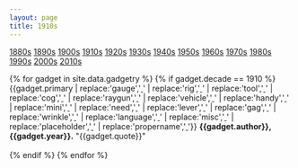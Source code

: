 ```yaml
---
layout: page
title: 1910s
---
```


<span class="ba mr3 br2 pa3 f5 mb3 dib light-silver dim">
  <span><a class="link red dim" href="/decades/1880s">1880s</a></span>
</span>
<span class="ba mr3 br2 pa3 f5 mb3 dib light-silver dim">
  <span><a class="link red dim" href="/decades/1890s">1890s</a></span>
</span>
<span class="ba mr3 br2 pa3 f5 mb3 dib light-silver dim">
  <span><a class="link red dim" href="/decades/1900s">1900s</a></span>
</span>
<span class="ba mr3 br2 pa3 f5 mb3 dib light-silver dim">
  <span><a class="link red dim" href="/decades/1910s">1910s</a></span>
</span>
<span class="ba mr3 br2 pa3 f5 mb3 dib light-silver dim">
  <span><a class="link red dim" href="/decades/1920s">1920s</a></span>
</span>
<span class="ba mr3 br2 pa3 f5 mb3 dib light-silver dim">
  <span><a class="link red dim" href="/decades/1930s">1930s</a></span>
</span>
<span class="ba mr3 br2 pa3 f5 mb3 dib light-silver dim">
  <span><a class="link red dim" href="/decades/1940s">1940s</a></span>
</span>
<span class="ba mr3 br2 pa3 f5 mb3 dib light-silver dim">
  <span><a class="link red dim" href="/decades/1950s">1950s</a></span>
</span>
<span class="ba mr3 br2 pa3 f5 mb3 dib light-silver dim">
  <span><a class="link red dim" href="/decades/1960s">1960s</a></span>
</span>
<span class="ba mr3 br2 pa3 f5 mb3 dib light-silver dim">
  <span><a class="link red dim" href="/decades/1970s">1970s</a></span>
</span>
<span class="ba mr3 br2 pa3 f5 mb3 dib light-silver dim">
  <span><a class="link red dim" href="/decades/1980s">1980s</a></span>
</span>
<span class="ba mr3 br2 pa3 f5 mb3 dib light-silver dim">
  <span><a class="link red dim" href="/decades/1990s">1990s</a></span>
</span>
<span class="ba mr3 br2 pa3 f5 mb3 dib light-silver dim">
  <span><a class="link red dim" href="/decades/2000s">2000s</a></span>
</span>
<span class="ba mr3 br2 pa3 f5 mb3 dib light-silver dim">
  <span><a class="link red dim" href="/decades/2010s">2010s</a></span>
</span>

{% for gadget in site.data.gadgetry %}
{% if gadget.decade == 1910 %}
{{gadget.primary
  | replace:'gauge','<a href="/tags/gauge"> <i class="fa fa-tachometer-alt" style="color:red"></i></a>'
  | replace:'rig','<a href="/tags/rig"> <i class="far fa-lightbulb" style="color:red"></i></a>'
  | replace:'tool','<a href="/tags/tool"> <i class="fa fa-wrench" style="color:red"></i></a>'
  | replace:'cog','<a href="/tags/cog"> <i class="fa fa-cog" style="color:red"></i></a>'
  | replace:'raygun','<a href="/tags/raygun"> <i class="fa fa-rocket" style="color:red"></i></a>'
  | replace:'vehicle','<a href="/tags/vehicle"> <i class="fa fa-bicycle" style="color:red"></i></a>'
  | replace:'handy','<a href="/tags/handy"> <i class="fa fa-mobile-alt" style="color:red"></i></a>'
  | replace:'mini','<a href="/tags/mini"> <i class="fa fa-search" style="color:red"></i></a>'
  | replace:'need','<a href="/tags/need"> <i class="fa fa-heart" style="color:red"></i></a>'
  | replace:'lever','<a href="/tags/lever"> <i class="fa fa-sliders-h" style="color:red"></i></a>'
  | replace:'gag','<a href="/tags/gag"> <i class="far fa-smile" style="color:red"></i></a>'
  | replace:'wrinkle','<a href="/tags/wrinkle"> <i class="fa fa-bolt" style="color:red"></i></a>'
  | replace:'language','<a href="/tags/language"> <i class="fa fa-comment" style="color:red"></i></a>'
  | replace:'misc','<a href="/tags/misc"> <i class="fa fa-question" style="color:red"></i></a>'
  | replace:'placeholder','<a href="/tags/placeholder"> <i class="fa fa-spinner fa-pulse" style="color:red"></i></a>'
  | replace:'propername','<a href="/tags/propername"> <i class="fa fa-trademark" style="color:red"></i></a>'}}
  **{{gadget.author}}, {{gadget.year}}.** "{{gadget.quote}}"
  <br>
  <br>
{% endif %}
{% endfor %}

